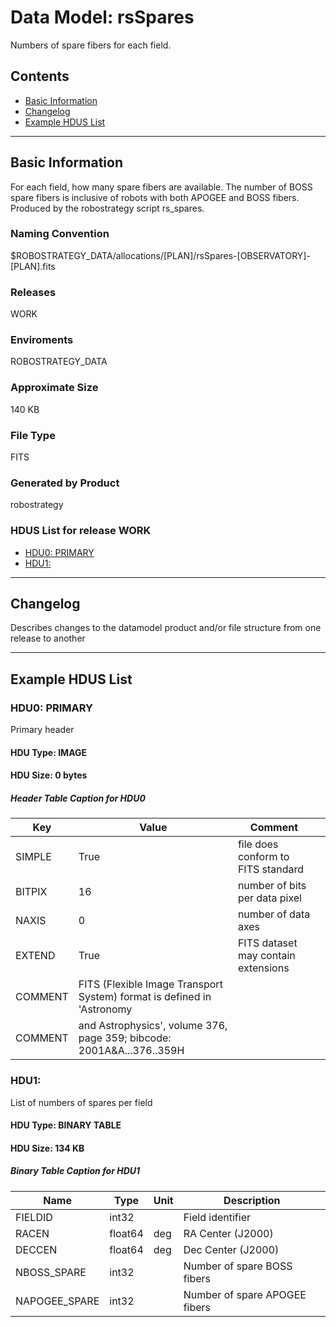 # Data Model: rsSpares


Numbers of spare  fibers for each field.


## Contents
- [Basic Information](#basic-information)
- [Changelog](#changelog)
- [Example HDUS List](#example-hdus-list)

---

## Basic Information
For each field, how many spare fibers are available. The number of BOSS spare fibers is inclusive of robots with both APOGEE and BOSS fibers. Produced by the robostrategy script rs_spares.

### Naming Convention
$ROBOSTRATEGY_DATA/allocations/[PLAN]/rsSpares-[OBSERVATORY]-[PLAN].fits

### Releases
WORK

### Enviroments
ROBOSTRATEGY_DATA

### Approximate Size
140 KB

### File Type
FITS

### Generated by Product
robostrategy

### HDUS List for release WORK
  - [HDU0: PRIMARY](#hdu0-primary)
  - [HDU1: ](#hdu1)

---

## Changelog
Describes changes to the datamodel product and/or file structure from one release to another

---
## Example HDUS List

### HDU0: PRIMARY
Primary header

#### HDU Type: IMAGE
#### HDU Size:  0 bytes

##### Header Table Caption for HDU0
Key | Value | Comment | |
| --- | --- | --- | --- |
| SIMPLE | True | file does conform to FITS standard |
| BITPIX | 16 | number of bits per data pixel |
| NAXIS | 0 | number of data axes |
| EXTEND | True | FITS dataset may contain extensions |
| COMMENT |   FITS (Flexible Image Transport System) format is defined in 'Astronomy |  |
| COMMENT |   and Astrophysics', volume 376, page 359; bibcode: 2001A&A...376..359H |  |



### HDU1:
List of numbers of spares per field

#### HDU Type: BINARY TABLE
#### HDU Size:  134 KB

##### Binary Table Caption for HDU1
Name | Type | Unit | Description |
| --- | --- | --- | --- |
 | FIELDID | int32 |  | Field identifier |
 | RACEN | float64 | deg | RA Center (J2000) |
 | DECCEN | float64 | deg | Dec Center (J2000) |
 | NBOSS_SPARE | int32 |  | Number of spare BOSS fibers |
 | NAPOGEE_SPARE | int32 |  | Number of spare APOGEE fibers |
